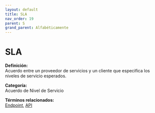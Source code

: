 ```yaml
---
layout: default
title: SLA
nav_order: 19
parent: S
grand_parent: Alfabéticamente
---
```


# SLA

**Definición:**  
Acuerdo entre un proveedor de servicios y un cliente que especifica los niveles de servicio esperados.

**Categoría:**  
Acuerdo de Nivel de Servicio 
  


**Términos relacionados:**  
[Endpoint](https://maleniski.github.io/diccionario-angl-tec-mx/docs/alfabeticamente/E/endpoint.html), [API](https://maleniski.github.io/diccionario-angl-tec-mx/docs/alfabeticamente/A/api.html)
